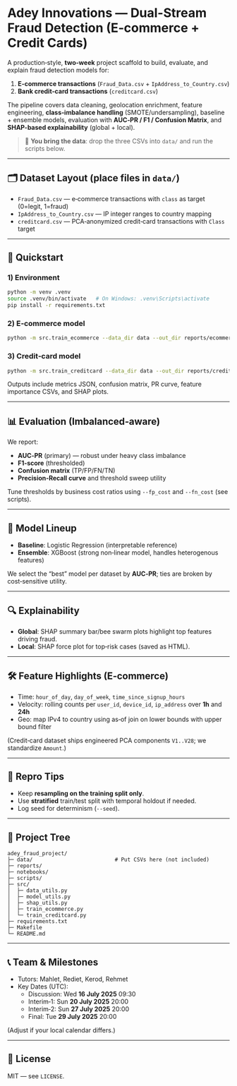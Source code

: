 # Adey Innovations — Dual-Stream Fraud Detection (E‑commerce + Credit Cards)

A production‑style, **two‑week** project scaffold to build, evaluate, and explain fraud detection models for:

1) **E‑commerce transactions** (`Fraud_Data.csv` + `IpAddress_to_Country.csv`)
2) **Bank credit‑card transactions** (`creditcard.csv`)

The pipeline covers data cleaning, geolocation enrichment, feature engineering, **class‑imbalance handling** (SMOTE/undersampling), baseline + ensemble models, evaluation with **AUC‑PR / F1 / Confusion Matrix**, and **SHAP-based explainability** (global + local).

> 🔧 **You bring the data**: drop the three CSVs into `data/` and run the scripts below.

---

## 🗂 Dataset Layout (place files in `data/`)
- `Fraud_Data.csv` — e‑commerce transactions with `class` as target (0=legit, 1=fraud)
- `IpAddress_to_Country.csv` — IP integer ranges to country mapping
- `creditcard.csv` — PCA‑anonymized credit‑card transactions with `Class` target

---

## 🚀 Quickstart

### 1) Environment
```bash
python -m venv .venv
source .venv/bin/activate   # On Windows: .venv\Scripts\activate
pip install -r requirements.txt
```

### 2) E‑commerce model
```bash
python -m src.train_ecommerce --data_dir data --out_dir reports/ecommerce
```

### 3) Credit‑card model
```bash
python -m src.train_creditcard --data_dir data --out_dir reports/creditcard
```

Outputs include metrics JSON, confusion matrix, PR curve, feature importance CSVs, and SHAP plots.

---

## 📊 Evaluation (Imbalanced‑aware)
We report:
- **AUC‑PR** (primary) — robust under heavy class imbalance
- **F1‑score** (thresholded)
- **Confusion matrix** (TP/FP/FN/TN)
- **Precision‑Recall curve** and threshold sweep utility
  
Tune thresholds by business cost ratios using `--fp_cost` and `--fn_cost` (see scripts).

---

## 🧠 Model Lineup
- **Baseline**: Logistic Regression (interpretable reference)
- **Ensemble**: XGBoost (strong non‑linear model, handles heterogenous features)
  
We select the “best” model per dataset by **AUC‑PR**; ties are broken by cost‑sensitive utility.

---

## 🔍 Explainability
- **Global**: SHAP summary bar/bee swarm plots highlight top features driving fraud.
- **Local**: SHAP force plot for top‑risk cases (saved as HTML).

---

## 🛠 Feature Highlights (E‑commerce)
- Time: `hour_of_day`, `day_of_week`, `time_since_signup_hours`
- Velocity: rolling counts per `user_id`, `device_id`, `ip_address` over **1h** and **24h**
- Geo: map IPv4 to country using as‑of join on lower bounds with upper bound filter

(Credit‑card dataset ships engineered PCA components `V1..V28`; we standardize `Amount`.)

---

## 🧪 Repro Tips
- Keep **resampling on the training split only**.
- Use **stratified** train/test split with temporal holdout if needed.
- Log seed for determinism (`--seed`).

---

## 📁 Project Tree
```
adey_fraud_project/
├─ data/                          # Put CSVs here (not included)
├─ reports/
├─ notebooks/
├─ scripts/
├─ src/
│  ├─ data_utils.py
│  ├─ model_utils.py
│  ├─ shap_utils.py
│  ├─ train_ecommerce.py
│  └─ train_creditcard.py
├─ requirements.txt
├─ Makefile
└─ README.md
```

---

## 📞 Team & Milestones
- Tutors: Mahlet, Rediet, Kerod, Rehmet
- Key Dates (UTC): 
  - Discussion: Wed **16 July 2025** 09:30
  - Interim‑1: Sun **20 July 2025** 20:00
  - Interim‑2: Sun **27 July 2025** 20:00
  - Final: Tue **29 July 2025** 20:00

(Adjust if your local calendar differs.)

---

## 🔐 License
MIT — see `LICENSE`.
